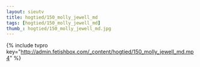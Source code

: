 ```yaml
--- 
layout: sieutv
title: hogtied/150_molly_jewell_md
tags: [hogtied/150_molly_jewell_md]
thumb_: hogtied/150_molly_jewell_md.jpg
---
```

{% include tvpro key="http://admin.fetishbox.com/_content/hogtied/150_molly_jewell_md.mp4" %} 
